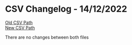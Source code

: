 
# CSV Changelog - 14/12/2022

[Old CSV Path](../../../../data/input_2022/TD/fujitsu-sensor/fujitsu-sensor.csv)  
[New CSV Path](../../../../../thingweb-playground/packages/assertions/assertions-csv/manual.csv)

There are no changes between both files

